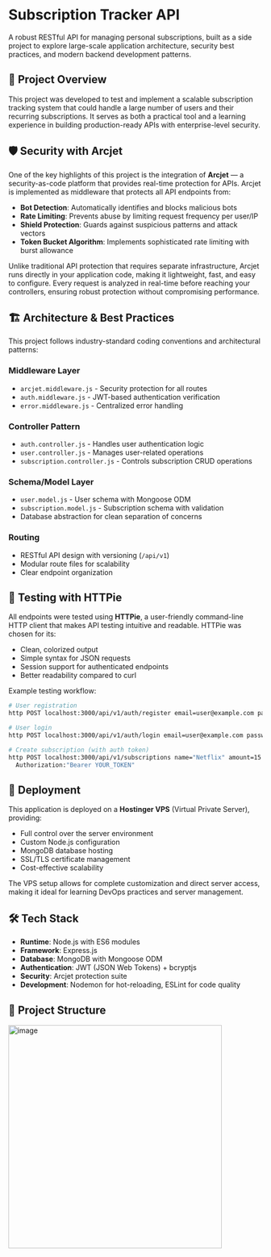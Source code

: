 # Subscription Tracker API

A robust RESTful API for managing personal subscriptions, built as a side project to explore large-scale application architecture, security best practices, and modern backend development patterns.

## 🎯 Project Overview

This project was developed to test and implement a scalable subscription tracking system that could handle a large number of users and their recurring subscriptions. It serves as both a practical tool and a learning experience in building production-ready APIs with enterprise-level security.

## 🛡️ Security with Arcjet

One of the key highlights of this project is the integration of **Arcjet** — a security-as-code platform that provides real-time protection for APIs. Arcjet is implemented as middleware that protects all API endpoints from:

- **Bot Detection**: Automatically identifies and blocks malicious bots
- **Rate Limiting**: Prevents abuse by limiting request frequency per user/IP
- **Shield Protection**: Guards against suspicious patterns and attack vectors
- **Token Bucket Algorithm**: Implements sophisticated rate limiting with burst allowance

Unlike traditional API protection that requires separate infrastructure, Arcjet runs directly in your application code, making it lightweight, fast, and easy to configure. Every request is analyzed in real-time before reaching your controllers, ensuring robust protection without compromising performance.

## 🏗️ Architecture & Best Practices

This project follows industry-standard coding conventions and architectural patterns:

### **Middleware Layer**
- `arcjet.middleware.js` - Security protection for all routes
- `auth.middleware.js` - JWT-based authentication verification
- `error.middleware.js` - Centralized error handling

### **Controller Pattern**
- `auth.controller.js` - Handles user authentication logic
- `user.controller.js` - Manages user-related operations
- `subscription.controller.js` - Controls subscription CRUD operations

### **Schema/Model Layer**
- `user.model.js` - User schema with Mongoose ODM
- `subscription.model.js` - Subscription schema with validation
- Database abstraction for clean separation of concerns

### **Routing**
- RESTful API design with versioning (`/api/v1`)
- Modular route files for scalability
- Clear endpoint organization

## 🧪 Testing with HTTPie

All endpoints were tested using **HTTPie**, a user-friendly command-line HTTP client that makes API testing intuitive and readable. HTTPie was chosen for its:
- Clean, colorized output
- Simple syntax for JSON requests
- Session support for authenticated endpoints
- Better readability compared to curl

Example testing workflow:
```bash
# User registration
http POST localhost:3000/api/v1/auth/register email=user@example.com password=secret123

# User login
http POST localhost:3000/api/v1/auth/login email=user@example.com password=secret123

# Create subscription (with auth token)
http POST localhost:3000/api/v1/subscriptions name="Netflix" amount=15.99 \
  Authorization:"Bearer YOUR_TOKEN"
```

## 🚀 Deployment

This application is deployed on a **Hostinger VPS** (Virtual Private Server), providing:
- Full control over the server environment
- Custom Node.js configuration
- MongoDB database hosting
- SSL/TLS certificate management
- Cost-effective scalability

The VPS setup allows for complete customization and direct server access, making it ideal for learning DevOps practices and server management.

## 🛠️ Tech Stack

- **Runtime**: Node.js with ES6 modules
- **Framework**: Express.js
- **Database**: MongoDB with Mongoose ODM
- **Authentication**: JWT (JSON Web Tokens) + bcryptjs
- **Security**: Arcjet protection suite
- **Development**: Nodemon for hot-reloading, ESLint for code quality

## 📁 Project Structure
<img width="423" height="443" alt="image" src="https://github.com/user-attachments/assets/83974a05-fd8c-4526-aea5-48074e980ec1" />
